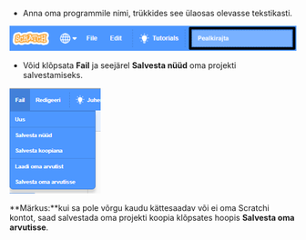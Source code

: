 + Anna oma programmile nimi, trükkides see ülaosas olevasse tekstikasti.

![scratchi projekti nimi tekstiboks](images/name-annotated.png)

+ Võid klõpsata **Fail** ja seejärel **Salvesta nüüd** oma projekti salvestamiseks.

![kuvatõmmis](images/save.png)

**Märkus:**kui sa pole võrgu kaudu kättesaadav või ei oma Scratchi kontot, saad salvestada oma projekti koopia klõpsates hoopis **Salvesta oma arvutisse**.